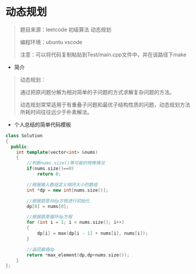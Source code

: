 # 动态规划

> 题目来源：leetcode 初级算法 动态规划
>
> 编程环境：ubuntu vscode
>  
> 注意：可以将代码复制粘贴到Test/main.cpp文件中，并在该路径下make
>

* 简介

> 动态规划：
>
> 通过把原问题分解为相对简单的子问题的方式求解复杂问题的方法。
>
> 动态规划常常适用于有重叠子问题和最优子结构性质的问题，动态规划方法所耗时间往往远少于朴素解法。
>

* 个人总结的简单代码模板

```cpp
class Solution
{
  public:
    int template(vector<int> &nums)
    {
        //判断nums.size()等可能的特殊情况
        if(nums.size()==0)
            return 0;

        //根据输入数组定义相同大小的数组
        int *dp = new int[nums.size()];

        //根据题意对dp方程进行初始化
        dp[0] = nums[0];

        //根据题意循环dp方程
        for (int i = 1; i < nums.size(); i++)
        {
            dp[i] = max(dp[i - 1] + nums[i], nums[i]);
        }

        //返回最值dp
        return *max_element(dp,dp+nums.size());
    }
};
```